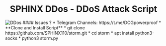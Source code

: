 <h1 align="center">SPHINX DDos - DDoS Attack Script</h1>
<img src="https://github.com/SPHINX110/storm/blob/main/screenshot/stoorm.png" alt="DDos" />
#### Issues ? 
 * Telegram Channels: https://t.me/DCGpowerproof
 * **Clone and Install Script**
 * git clone https://github.com/SPHINX110/storm.git
 * cd storm
 * apt install python3-socks
 * python3 storm.py
